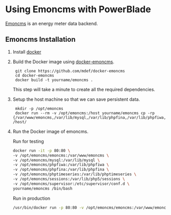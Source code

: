 Using Emoncms with PowerBlade
=================================================

[Emoncms](http://emoncms.org/site/home) is an energy meter data backend.


Emoncms Installation
--------------------

1. Install [docker](http://docs.docker.com/engine/installation/)

2. Build the Docker image using [docker-emoncms](https://github.com/mdef/docker-emoncms).

        git clone https://github.com/mdef/docker-emoncms
        cd docker-emoncms
        docker build -t yourname/emoncms .
        
    This step will take a minute to create all the required dependencies.

3. Setup the host machine so that we can save persistent data.

        mkdir -p /opt/emoncms
        docker run --rm -v /opt/emoncms:/host yourname/emoncms cp -rp {/var/www/emoncms,/var/lib/mysql,/var/lib/phpfina,/var/lib/phpfiwa,/var/lib/phptimeseries} /host/

4. Run the Docker image of emoncms.

    Run for testing
    ```bash
    docker run -it -p 80:80 \
    -v /opt/emoncms/emoncms:/var/www/emoncms \ 
    -v /opt/emoncms/mysql:/var/lib/mysql \
    -v /opt/emoncms/phpfiwa:/var/lib/phpfiwa \
    -v /opt/emoncms/phpfina:/var/lib/phpfina \
    -v /opt/emoncms/phptimeseries:/var/lib/phptimeseries \
    -v /opt/emoncms/sessions:/var/lib/php5/sessions \
    -v /opt/emoncms/supervisor:/etc/supervisor/conf.d \
    yourname/emoncms /bin/bash 
    ```

    Run in production
    ```bash
    /usr/bin/docker run -p 80:80 -v /opt/emoncms/emoncms:/var/www/emoncms -v /opt/emoncms/mysql:/var/lib/mysql -v /opt/emoncms/phpfiwa:/var/lib/phpfiwa -v /opt/emoncms/phpfina:/var/lib/phpfina -v /opt/emoncms/phptimeseries:/var/lib/phptimeseries -v /opt/emoncms/sessions:/var/lib/php5/sessions -v /opt/emoncms/supervisor:/etc/supervisor/conf.d yourname/emoncms /usr/bin/supervisord -n -c /etc/supervisor/supervisord.conf
    ```

